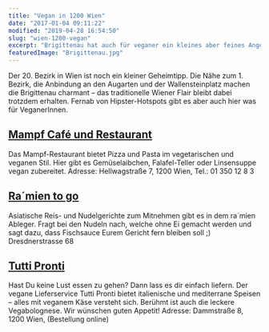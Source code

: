 ```yaml
---
title: "Vegan in 1200 Wien"
date: "2017-01-04 09:11:22"
modified: "2019-04-28 16:54:50"
slug: "wien-1200-vegan"
excerpt: "Brigittenau hat auch für veganer ein kleines aber feines Angebot. Hier unsere veganen Hot-Spots im 20. Bezirk!"
featuredImage: "Brigittenau.jpg"
---
```


Der 20. Bezirk in Wien ist noch ein kleiner Geheimtipp. Die Nähe zum 1. Bezirk, die Anbindung an den Augarten und der Wallensteinplatz machen die Brigittenau charmant – das traditionelle Wiener Flair bleibt dabei trotzdem erhalten. Fernab von Hipster-Hotspots gibt es aber auch hier was für VeganerInnen.

## [Mampf Café und Restaurant](http://mampfwien.at)

Das Mampf-Restaurant bietet Pizza und Pasta im vegetarischen und veganen Stil. Hier gibt es Gemüselaibchen, Falafel-Teller oder Linsensuppe vegan zubereitet. Adresse: Hellwagstraße 7, 1200 Wien, Tel.: 01 350 12 8 3

## [Ra´mien to go](http://www.ramiengo.at/) 

Asiatische Reis- und Nudelgerichte zum Mitnehmen gibt es in dem ra´mien Ableger. Fragt bei den Nudeln nach, welche ohne Ei gemacht werden und sagt dazu, dass Fischsauce Eurem Gericht fern bleiben soll ;) Dresdnerstrasse 68

## [Tutti Pronti](http://www.tuttipronti-zustellung.at)

Hast Du keine Lust essen zu gehen? Dann lass es dir einfach liefern. Der vegane Lieferservice Tutti Pronti bietet italienische und mediterrane Speisen – alles mit veganem Käse versteht sich. Berühmt ist auch die leckere Vegabolognese. Wir wünschen guten Appetit! Adresse: Dammstraße 8, 1200 Wien, (Bestellung online)
